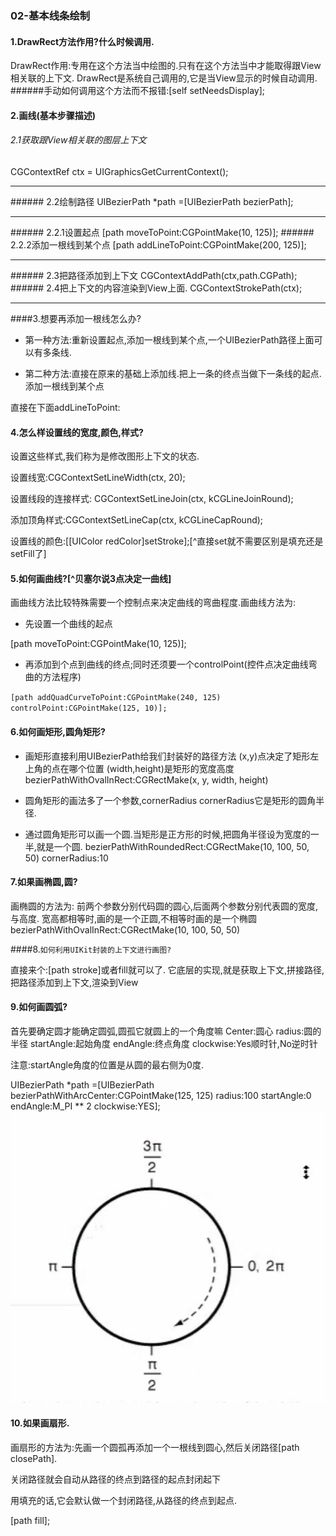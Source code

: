 ### 02-基本线条绘制
####  1.DrawRect方法作用?什么时候调用.
 DrawRect作用:专用在这个方法当中绘图的.只有在这个方法当中才能取得跟View相关联的上下文.
 DrawRect是系统自己调用的,它是当View显示的时候自动调用.
 ######手动如何调用这个方法而不报错:[self setNeedsDisplay];

####  2.画线(基本步骤描述)

 ###### 2.1获取跟View相关联的图层上下文
 CGContextRef ctx = UIGraphicsGetCurrentContext();
<hr>
 ###### 2.2绘制路径
 UIBezierPath *path =[UIBezierPath bezierPath];
<hr>
######  2.2.1设置起点
[path moveToPoint:CGPointMake(10, 125)];
 ###### 2.2.2添加一根线到某个点
[path addLineToPoint:CGPointMake(200, 125)];
<hr>
 ###### 2.3把路径添加到上下文
 CGContextAddPath(ctx,path.CGPath);
######  2.4把上下文的内容渲染到View上面.
 CGContextStrokePath(ctx);
<hr>

####3.想要再添加一根线怎么办?

- 第一种方法:重新设置起点,添加一根线到某个点,一个UIBezierPath路径上面可以有多条线.

- 第二种方法:直接在原来的基础上添加线.把上一条的终点当做下一条线的起点.添加一根线到某个点

直接在下面addLineToPoint:



####  4.怎么样设置线的宽度,颜色,样式?

设置这些样式,我们称为是修改图形上下文的状态.

设置线宽:CGContextSetLineWidth(ctx, 20);

设置线段的连接样式: CGContextSetLineJoin(ctx, kCGLineJoinRound);

添加顶角样式:CGContextSetLineCap(ctx, kCGLineCapRound);

设置线的颜色:[[UIColor redColor]setStroke];[^直接set就不需要区别是填充还是setFill了]


####  5.如何画曲线?[^贝塞尔说3点决定一曲线]

画曲线方法比较特殊需要一个控制点来决定曲线的弯曲程度.画曲线方法为:

- 先设置一个曲线的起点

[path moveToPoint:CGPointMake(10, 125)];

- 再添加到个点到曲线的终点;同时还须要一个controlPoint(控件点决定曲线弯曲的方法程序)

`[path addQuadCurveToPoint:CGPointMake(240, 125) controlPoint:CGPointMake(125, 10)];`



####  6.如何画矩形,圆角矩形?
- 画矩形直接利用UIBezierPath给我们封装好的路径方法
 (x,y)点决定了矩形左上角的点在哪个位置
 (width,height)是矩形的宽度高度
 bezierPathWithOvalInRect:CGRectMake(x, y, width, height)


- 圆角矩形的画法多了一个参数,cornerRadius
 cornerRadius它是矩形的圆角半径.
- 通过圆角矩形可以画一个圆.当矩形是正方形的时候,把圆角半径设为宽度的一半,就是一个圆.
 bezierPathWithRoundedRect:CGRectMake(10, 100, 50, 50) cornerRadius:10



####  7.如果画椭圆,圆?
画椭圆的方法为:
前两个参数分别代码圆的圆心,后面两个参数分别代表圆的宽度,与高度.
宽高都相等时,画的是一个正圆,不相等时画的是一个椭圆
 bezierPathWithOvalInRect:CGRectMake(10, 100, 50, 50)



 ####8.`如何利用UIKit封装的上下文进行画图?`

直接来个:[path stroke]或者fill就可以了.
它底层的实现,就是获取上下文,拼接路径,把路径添加到上下文,渲染到View



 #### 9.如何画圆弧?
首先要确定圆才能确定圆弧,圆孤它就圆上的一个角度嘛
 Center:圆心
 radius:圆的半径
 startAngle:起始角度
 endAngle:终点角度
 clockwise:Yes顺时针,No逆时针



注意:startAngle角度的位置是从圆的最右侧为0度.



 UIBezierPath *path =[UIBezierPath bezierPathWithArcCenter:CGPointMake(125, 125)
 radius:100
 startAngle:0
 endAngle:M_PI ** 2
 clockwise:YES];
![](/assets/弧度的坐标范围.png)






#### 10.如果画扇形.

画扇形的方法为:先画一个圆孤再添加一个一根线到圆心,然后关闭路径[path closePath].

关闭路径就会自动从路径的终点到路径的起点封闭起下

用填充的话,它会默认做一个封闭路径,从路径的终点到起点.

[path fill];

